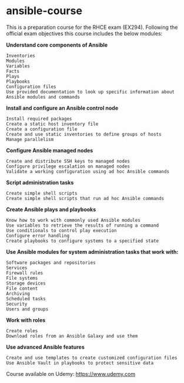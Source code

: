 # ansible-course

This is a preparation course for the RHCE exam (EX294). Following the official exam objectives this course includes the below modules:

**Understand core components of Ansible**

    Inventories
    Modules
    Variables
    Facts
    Plays
    Playbooks
    Configuration files
    Use provided documentation to look up specific information about Ansible modules and commands

**Install and configure an Ansible control node**

    Install required packages
    Create a static host inventory file
    Create a configuration file
    Create and use static inventories to define groups of hosts
    Manage parallelism

**Configure Ansible managed nodes**

    Create and distribute SSH keys to managed nodes
    Configure privilege escalation on managed nodes
    Validate a working configuration using ad hoc Ansible commands

**Script administration tasks**

    Create simple shell scripts
    Create simple shell scripts that run ad hoc Ansible commands

**Create Ansible plays and playbooks**

    Know how to work with commonly used Ansible modules
    Use variables to retrieve the results of running a command
    Use conditionals to control play execution
    Configure error handling
    Create playbooks to configure systems to a specified state

**Use Ansible modules for system administration tasks that work with:**

    Software packages and repositories
    Services
    Firewall rules
    File systems
    Storage devices
    File content
    Archiving
    Scheduled tasks
    Security
    Users and groups

**Work with roles**

    Create roles
    Download roles from an Ansible Galaxy and use them

**Use advanced Ansible features**

    Create and use templates to create customized configuration files
    Use Ansible Vault in playbooks to protect sensitive data


Course available on Udemy: https://www.udemy.com